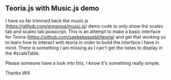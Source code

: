## Teoria.js with Music.js demo

I have so far trimmed back the music.js (https://github.com/gregjopa/music.js) demo code to only show the scales tab and scales tab javascript. This is an attempt to make a basic interface for Teoria (https://github.com/saebekassebil/teoria) and get that working so to learn how to interact with teoria in order to build the interface I have in mind. 
There is something I am missing as I can't get the notes to display in the #scaleTable.

Please someone have a look into this, I know it's something really simple.

Thanks
Will
